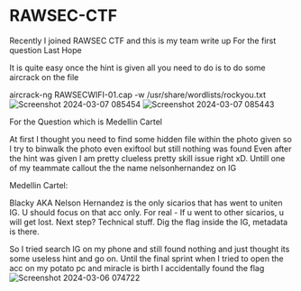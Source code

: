 # RAWSEC-CTF

Recently I joined RAWSEC CTF and this is my team write up
For the first question Last Hope

It is quite easy once the hint is given
all you need to do is to do some aircrack on the file 

aircrack-ng RAWSECWIFI-01.cap -w /usr/share/wordlists/rockyou.txt 
![Screenshot 2024-03-07 085454](https://github.com/kurohanaEND/RAWSEC-CTF/assets/162521380/71fabda0-dc5f-4255-abe1-0f53661808ee)
![Screenshot 2024-03-07 085443](https://github.com/kurohanaEND/RAWSEC-CTF/assets/162521380/4f5bdb8f-1ca4-4916-a3ec-68b826be17a3)


For the Question which is Medellin Cartel

At first I thought you need to find some hidden file within the photo given so I try to binwalk the photo even exiftool but still nothing was found
Even after the hint was given I am pretty clueless pretty skill issue right xD. Untill one of my teammate callout the the name nelsonhernandez on IG 

Medellin Cartel:

Blacky AKA Nelson Hernandez is the only sicarios that has went to uniten IG. U should focus on that acc only. For real - If u went to other sicarios, u will get lost. Next step? Technical stuff. Dig the flag inside the IG, metadata is there.

So I tried search IG on my phone and still found nothing and just thought its some useless hint and go on. Until the final sprint when I tried to open the acc on my potato pc and miracle is birth I accidentally found the flag
![Screenshot 2024-03-06 074722](https://github.com/kurohanaEND/RAWSEC-CTF/assets/162521380/a113bef7-8b96-4b6a-9f5a-7134fcf95a12)
